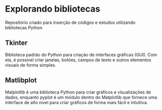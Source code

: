 # Explorando bibliotecas
Repositório criado para inserção de códigos e estudos utilizando bibliotecas Python

## Tkinter
Biblioteca padrão do Python para criação de interfaces gráficas (GUI). Com ela, é possível criar janelas, botões, campos de texto e outros elementos visuais de forma simples.

## Matlibplot
Matplotlib é uma biblioteca Python para criar gráficos e visualizações de dados, enquanto pyplot é um módulo dentro do Matplotlib que fornece uma interface de alto nível para criar gráficos de forma mais fácil e intuitiva.
